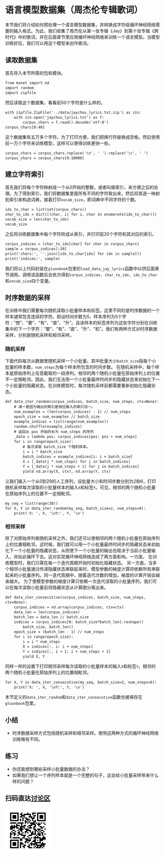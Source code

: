 # 语言模型数据集（周杰伦专辑歌词）

本节我们将介绍如何预处理一个语言模型数据集，并转换成字符级循环神经网络需要的输入格式。为此，我们收集了周杰伦从第一张专辑《Jay》到第十张专辑《跨时代》中的歌词，并在后面章节里应用循环神经网络来训练一个语言模型。当模型训练好后，我们可以用这个模型来创作歌词。

## 读取数据集

首先导入本节所需的包和模块。

```{.python .input  n=1}
from mxnet import nd
import random
import zipfile
```

然后读取这个数据集，看看前50个字符是什么样的。

```{.python .input  n=20}
with zipfile.ZipFile('../data/jaychou_lyrics.txt.zip') as zin:
    with zin.open('jaychou_lyrics.txt') as f:
        corpus_chars = f.read().decode('utf-8')
corpus_chars[0:40]
```

这个数据集有五万多个字符。为了打印方便，我们把换行符替换成空格。然后使用前一万个字符来训练模型，这样可以使得训练更快一些。

```{.python .input  n=14}
corpus_chars = corpus_chars.replace('\n', ' ').replace('\r', ' ')
corpus_chars = corpus_chars[0:10000]
```

## 建立字符索引

首先我们将每个字符映射成一个从0开始的整数，或者叫做索引，来方便之后的处理。为了得到索引，我们将数据集里面所有不同的字符取出来，然后将其逐一映射到索引来构造词典，接着打印`vocab_size`，即词典中不同字符的个数。

```{.python .input  n=9}
idx_to_char = list(set(corpus_chars))
char_to_idx = dict([(char, i) for i, char in enumerate(idx_to_char)])
vocab_size = len(char_to_idx)
vocab_size
```

之后将训练数据集中每个字符转成从索引，并打印前20个字符和其对应的索引。

```{.python .input  n=18}
corpus_indices = [char_to_idx[char] for char in corpus_chars]
sample = corpus_indices[:20]
print('chars:', ''.join([idx_to_char[idx] for idx in sample]))
print('indices:', sample)
```

我们将以上代码封装在`gluonbook`包里的`load_data_jay_lyrics`函数中以供后面章节调用。调用该函数后会依次得到`corpus_indices`、`char_to_idx`、`idx_to_char`和`vocab_size`四个变量。

## 时序数据的采样

在训练中我们需要每次随机读取小批量样本和标签。这里不同的是时序数据的一个样本通常包含连续的字符。假设时间步数为5，样本序列为5个字符：“想”、“要”、“有”、“直”、“升”。且该样本的标签序列为这些字符分别在训练集中的下一个字符：“要”、“有”、“直”、“升”、“机”。我们有两种方式对时序数据采样，分别是随机采样和相邻采样。

### 随机采样

下面代码每次从数据里随机采样一个小批量。其中批量大小`batch_size`指每个小批量的样本数，`num_steps`为每个样本所包含的时间步数。
在随机采样中，每个样本是原始序列上任意截取的一段序列。相邻的两个随机小批量在原始序列上的位置不一定相毗邻。因此，我们无法用一个小批量最终时间步的隐藏状态来初始化下一个小批量的隐藏状态。在训练模型时，每次随机采样前都需要重新初始化隐藏状态。

```{.python .input  n=25}
def data_iter_random(corpus_indices, batch_size, num_steps, ctx=None):
    # 减一是因为输出的索引是相应输入的索引加一。
    num_examples = (len(corpus_indices) - 1) // num_steps
    epoch_size = num_examples // batch_size
    example_indices = list(range(num_examples))
    random.shuffle(example_indices)
    # 返回从 pos 开始的长为 num_steps 的序列
    _data = lambda pos: corpus_indices[pos: pos + num_steps]
    for i in range(epoch_size):
        # 每次读取 batch_size 个随机样本。
        i = i * batch_size
        batch_indices = example_indices[i: i + batch_size]
        X = [_data(j * num_steps) for j in batch_indices]
        Y = [_data(j * num_steps + 1) for j in batch_indices]
        yield nd.array(X, ctx), nd.array(Y, ctx)
```

让我们输入一个从0到29的人工序列，设批量大小和时间步数分别为2和6，打印随机采样每次读取的小批量样本的输入`X`和标签`Y`。可见，相邻的两个随机小批量在原始序列上的位置不一定相毗邻。

```{.python .input  n=31}
my_seq = list(range(30))
for X, Y in data_iter_random(my_seq, batch_size=2, num_steps=6):
    print('X: ', X, '\nY:', Y, '\n')
```

### 相邻采样

除了对原始序列做随机采样之外，我们还可以使相邻的两个随机小批量在原始序列上的位置相毗邻。这时候，我们就可以用一个小批量最终时间步的隐藏状态来初始化下一个小批量的隐藏状态，从而使下一个小批量的输出也取决于当前小批量输入，并如此循环下去。这对实现循环神经网络造成了两方面影响。一方面，
在训练模型时，我们只需在每一个迭代周期开始时初始化隐藏状态。
另一方面，当多个相邻小批量通过传递隐藏状态串联起来时，模型参数的梯度计算将依赖所有串联起来的小批量序列。同一迭代周期中，随着迭代次数的增加，梯度的计算开销会越来越大。
为了使模型参数的梯度计算只依赖一次迭代读取的小批量序列，我们可以在每次读取小批量前将隐藏状态从计算图分离出来。

```{.python .input  n=32}
def data_iter_consecutive(corpus_indices, batch_size, num_steps, ctx=None):
    corpus_indices = nd.array(corpus_indices, ctx=ctx)
    data_len = len(corpus_indices)
    batch_len = data_len // batch_size
    indices = corpus_indices[0: batch_size*batch_len].reshape((
        batch_size, batch_len))
    epoch_size = (batch_len - 1) // num_steps
    for i in range(epoch_size):
        i = i * num_steps
        X = indices[:, i: i + num_steps]
        Y = indices[:, i + 1: i + num_steps + 1]
        yield X, Y
```

同样一样的设置下打印相邻采样每次读取的小批量样本的输入`X`和标签`Y`。相邻的两个随机小批量在原始序列上的位置相毗邻。

```{.python .input  n=33}
for X, Y in data_iter_consecutive(my_seq, batch_size=2, num_steps=6):
    print('X: ', X, '\nY:', Y, '\n')
```

本节定义的`data_iter_random`和`data_iter_consecutive`函数也被保存在`gluonbook`包里。


## 小结

* 时序数据采样方式包括随机采样和相邻采样。使用这两种方式的循环神经网络训练略有不同。

## 练习

* 你还能想到哪些采样小批量数据的办法？
* 如果我们想让一个序列样本就是一个完整的句子，这会给小批量采样带来什么样的问题？

## 扫码直达[讨论区](https://discuss.gluon.ai/t/topic/7876)

![](../img/qr_lang-model-dataset.svg)
